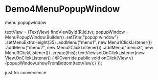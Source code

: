 # Demo4MenuPopupWindow
menu popupwindow

textView = (TextView) findViewById(R.id.tv);
popupWindow = MenuPopupWindow.Builder()
.setTitle("popup window")
.setMenuExtraHeight(35)
.addMenu("menu1", new Menu1ClickListener())
.addMenu("menu2", new Menu2ClickListener())
.addMenu("menu3", new Menu3ClickListener())
.create(this);
textView.setOnClickListener(new View.OnClickListener() {
@Override
  public void onClick(View v) {popupWindow.showFromBottom(textView);}
});

just for convenience
